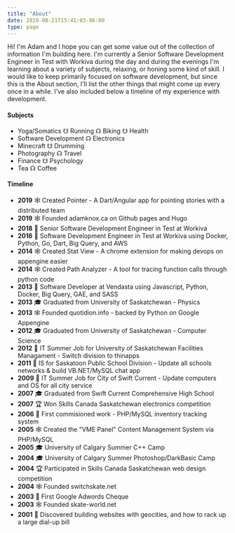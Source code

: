 ```yaml
---
title: "About"
date: 2019-08-21T15:41:03-06:00
type: page
---
```

Hi! I'm Adam and I hope you can get some value out of the collection of information I'm building here. 
I'm currently a Senior Software Development Engineer in Test with Workiva during the day and during the evenings I'm learning about a variety of subjects, relaxing, or honing some kind of skill.
I would like to keep primarily focused on software development, but since this is the About section, I'll list the other things that might come up every once in a while. I've also included below a timeline of my experience with development.

#### Subjects
* Yoga/Somatics ☋ Running ☊ Biking ☋ Health
* Software Development ☊ Electronics
* Minecraft ☋ Drumming
* Photography ☊ Travel
* Finance ☋ Psychology
* Tea ☊ Coffee

#### Timeline
* **2019** 🕸 Created Pointer - A Dart/Angular app for pointing stories with a distributed team
* **2019** 🕸 Founded adamknox.ca on Github pages and Hugo
* **2018** 👷 Senior Software Development Engineer in Test at Workiva
* **2016** 👷 Software Development Engineer in Test at Workiva using Docker, Python, Go, Dart, Big Query, and AWS
* **2014** 🕸 Created Stat View - A chrome extension for making devops on appengine easier
* **2014** 🕸 Created Path Analyzer - A tool for tracing function calls through python code
* **2013** 👷 Software Developer at Vendasta using Javascript, Python, Docker, Big Query, GAE, and SASS
* **2013** 🎓 Graduated from University of Saskatchewan - Physics
* **2013** 🕸 Founded quotidion.info - backed by Python on Google Appengine 
* **2012** 🎓 Graduated from University of Saskatchewan - Computer Science
* **2012** 👷 IT Summer Job for University of Saskatchewan Facilities Managament - Switch division to thinapps
* **2011** 👷 IS for Saskatoon Public School Division - Update all schools networks & build VB.NET/MySQL chat app
* **2009** 👷 IT Summer Job for City of Swift Current - Update computers and OS for all city service
* **2007** 🎓 Graduated from Swift Current Comprehensive High School
* **2007** 🏆 Won Skills Canada Saskatchewan electronics competition
* **2006** 👷 First commisioned work - PHP/MySQL inventory tracking system
* **2005** 🕸 Created the "VME Panel" Content Management System via PHP/MySQL
* **2005** 🎓 University of Calgary Summer C++ Camp
* **2004** 🎓 University of Calgary Summer Photoshop/DarkBasic Camp
* **2004** 🏆 Participated in Skills Canada Saskatchewan web design competition
* **2004** 🕸 Founded switchskate.net
* **2003** 👷 First Google Adwords Cheque
* **2003** 🕸 Founded skate-world.net
* **2001** 🤦 Discovered building websites with geocities, and how to rack up a large dial-up bill